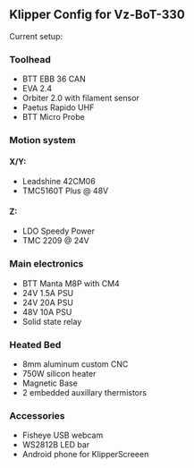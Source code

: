 ## Klipper Config for Vz-BoT-330
Current setup:
### Toolhead
- BTT EBB 36 CAN
- EVA 2.4
- Orbiter 2.0 with filament sensor
- Paetus Rapido UHF
- BTT Micro Probe

### Motion system
#### X/Y:
- Leadshine 42CM06
- TMC5160T Plus @ 48V
#### Z:
- LDO Speedy Power
- TMC 2209 @ 24V

### Main electronics
- BTT Manta M8P with CM4
- 24V 1.5A PSU
- 24V 20A PSU
- 48V 10A PSU
- Solid state relay

### Heated Bed
- 8mm aluminum custom CNC
- 750W silicon heater
- Magnetic Base
- 2 embedded auxillary thermistors

### Accessories
- Fisheye USB webcam
- WS2812B LED bar
- Android phone for KlipperScreeen
